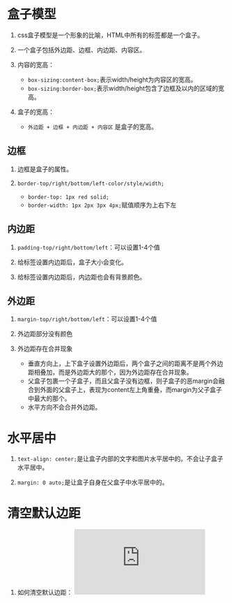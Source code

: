 # 盒子模型

1. css盒子模型是一个形象的比喻，HTML中所有的标签都是一个盒子。

2. 一个盒子包括外边距、边框、内边距、内容区。

3. 内容的宽高：
    - `box-sizing:content-box;`表示width/height为内容区的宽高。
    - `box-sizing:border-box;`表示width/height包含了边框及以内的区域的宽高。
    
4. 盒子的宽高：
    - `外边距 + 边框 + 内边距 + 内容区` 是盒子的宽高。 

## 边框

1. 边框是盒子的属性。

2. `border-top/right/bottom/left-color/style/width;`
    - `border-top: 1px red solid;`
    - `border-width: 1px 2px 3px 4px;`赋值顺序为上右下左
    
## 内边距

1. `padding-top/right/bottom/left`：可以设置1-4个值

2. 给标签设置内边距后，盒子大小会变化。

3. 给标签设置内边距后，内边距也会有背景颜色。

## 外边距

1. `margin-top/right/bottom/left`：可以设置1-4个值

2. 外边距部分没有颜色

3. 外边距存在合并现象
    - 垂直方向上，上下盒子设置外边距后，两个盒子之间的距离不是两个外边距相叠加，而是外边距大的那个，因为外边距存在合并现象。
    - 父盒子包裹一个子盒子，而且父盒子没有边框，则子盒子的恶margin会融合到外面的父盒子上，表现为content左上角重叠，而margin为父子盒子中最大的那个。
    - 水平方向不会合并外边距。

# 水平居中

1. `text-align: center;`是让盒子内部的文字和图片水平居中的。不会让子盒子水平居中。

2. `margin: 0 auto;`是让盒子自身在父盒子中水平居中的。

# 清空默认边距

1. 如何清空默认边距：
   ![清空默认边距](http://yui.yahooapis.com/3.18.1/build/cssreset/cssreset-min.css)

